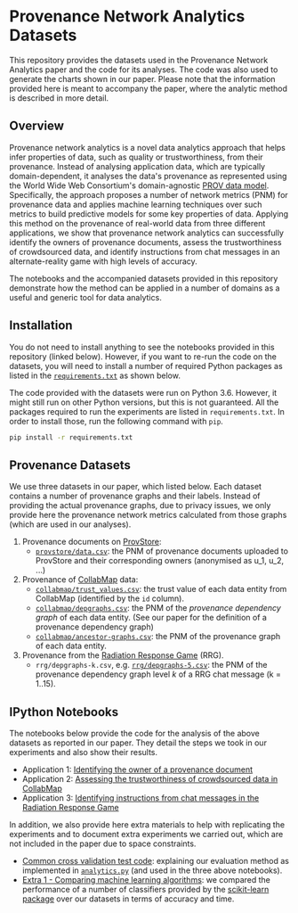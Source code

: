 # Provenance Network Analytics Datasets

This repository provides the datasets used in the Provenance Network Analytics
paper and the code for its analyses. The code was also used to generate the
charts shown in our paper. Please note that the information provided here is
meant to accompany the paper, where the analytic method is described in more
detail.

## Overview

Provenance network analytics is a novel data analytics approach that helps infer
properties of data, such as quality or trustworthiness, from their provenance.
Instead of analysing application data, which are typically domain-dependent, it
analyses the data's provenance as represented using the World Wide Web
Consortium's domain-agnostic [PROV data model](https://www.w3.org/TR/prov-dm/).
Specifically, the approach proposes a number of network metrics (PNM) for
provenance data and applies machine learning techniques over such metrics to
build predictive models for some key properties of data. Applying this method on
the provenance of real-world data from three different applications, we show
that provenance network analytics can successfully identify the owners of
provenance documents, assess the trustworthiness of crowdsourced data, and
identify instructions from chat messages in an alternate-reality game with high
levels of accuracy.

The notebooks and the accompanied datasets provided in this repository
demonstrate how the method can be applied in a number of domains as a useful and
generic tool for data analytics.

## Installation

You do not need to install anything to see the notebooks provided in this repository (linked below). However, if you want to re-run the code on the datasets, you will need to install a number of required Python packages as listed in the [`requirements.txt`](requirements.txt) as shown below.

The code provided with the datasets were run on Python 3.6. However, it might still run on other Python versions, but this is not guaranteed. All the packages required to run the experiments are listed in `requirements.txt`. In order to install those, run the following command with `pip`.
```bash
pip install -r requirements.txt
```

## Provenance Datasets

We use three datasets in our paper, which listed below. Each dataset contains a
number of provenance graphs and their labels. Instead of providing the actual
provenance graphs, due to privacy issues, we only provide here the provenance
network metrics calculated from those graphs (which are used in our analyses).

1. Provenance documents on [ProvStore](https://provenance.ecs.soton.ac.uk/store/):
    - [`provstore/data.csv`](provstore/data.csv): the PNM of provenance documents uploaded to ProvStore and their corresponding owners (anonymised as u_1, u_2, ...)
2. Provenance of [CollabMap](https://collabmap.org/) data:
    - [`collabmap/trust_values.csv`](collabmap/trust_values.csv): the trust value of each data entity from CollabMap (identified by the `id` column).
    - [`collabmap/depgraphs.csv`](collabmap/depgraphs.csv): the PNM of the _provenance dependency graph_ of each data entity. (See our paper for the definition of a provenance dependency graph)
    - [`collabmap/ancestor-graphs.csv`](collabmap/ancestor-graphs.csv): the PNM of the provenance graph of each data entity.
3. Provenance from the [Radiation Response Game](https://dx.doi.org/10.1007/978-3-319-06498-7_4) (RRG).
    - `rrg/depgraphs-k.csv`, e.g. [`rrg/depgraphs-5.csv`](rrg/depgraphs-5.csv): the PNM of the provenance dependency graph level _k_ of a RRG chat message (k = 1..15).


## IPython Notebooks

The notebooks below provide the code for the analysis of the above datasets as reported in our paper. They detail the steps we took in our experiments and also show their results.

- Application 1: [Identifying the owner of a provenance document](Application%201%20-%20ProvStore%20Documents.ipynb)
- Application 2: [Assessing the trustworthiness of crowdsourced data in CollabMap](Application%202%20-%20CollabMap%20Data%20Quality.ipynb)
- Application 3: [Identifying instructions from chat messages in the Radiation Response Game](Application%203%20-%20RRG%20Messages.ipynb)

In addition, we also provide here extra materials to help with replicating the
experiments and to document extra experiments we carried out, which are not
included in the paper due to space constraints.

- [Common cross validation test code](Cross%20Validation%20Code.ipynb): explaining our evaluation method as implemented in [`analytics.py`](analytics.py) (and used in the three above notebooks).
- [Extra 1 - Comparing machine learning algorithms](Extra%201%20-%20Comparing%20ML%20algorithms.ipynb): we compared the performance of a number of classifiers provided by the [scikit-learn package](http://scikit-learn.org/stable/) over our datasets in terms of accuracy and time.
